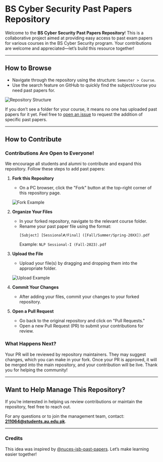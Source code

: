 # BS Cyber Security Past Papers Repository

Welcome to the **BS Cyber Security Past Papers Repository**! This is a collaborative project aimed at providing easy access to past exam papers for various courses in the BS Cyber Security program. Your contributions are welcome and appreciated—let’s build this resource together!

---

## How to Browse
- Navigate through the repository using the structure: `Semester > Course`.
- Use the search feature on GitHub to quickly find the subject/course you need past papers for.

![Repository Structure](https://github.com/user-attachments/assets/b5a105d2-b14b-4697-a939-7f370a58b73c)

If you don’t see a folder for your course, it means no one has uploaded past papers for it yet. Feel free to [open an issue](https://github.com/thegr1ffyn/bscys-past-papers/issues) to request the addition of specific past papers.

---

## How to Contribute
### Contributions Are Open to Everyone!
We encourage all students and alumni to contribute and expand this repository. Follow these steps to add past papers:

1. **Fork this Repository**
   - On a PC browser, click the "Fork" button at the top-right corner of this repository page.
   
   ![Fork Example](https://github.com/user-attachments/assets/bfb026e1-65ab-4551-b21a-b27838acaa8c)

2. **Organize Your Files**
   - In your forked repository, navigate to the relevant course folder.
   - Rename your past paper file using the format:
     ```
     [Subject] [Sessional#/Final] ([Fall/Summer/Spring-20XX]).pdf
     ```
     Example: `NLP Sessional-I (Fall-2023).pdf`

3. **Upload the File**
   - Upload your file(s) by dragging and dropping them into the appropriate folder.
   
   ![Upload Example](https://github.com/user-attachments/assets/ccaac0a3-91f1-416c-81ce-32e5c9dece7c)

4. **Commit Your Changes**
   - After adding your files, commit your changes to your forked repository.

5. **Open a Pull Request**
   - Go back to the original repository and click on "Pull Requests."
   - Open a new Pull Request (PR) to submit your contributions for review.

### What Happens Next?
Your PR will be reviewed by repository maintainers. They may suggest changes, which you can make in your fork. Once your PR is approved, it will be merged into the main repository, and your contribution will be live. Thank you for helping the community!

---

## Want to Help Manage This Repository?
If you’re interested in helping us review contributions or maintain the repository, feel free to reach out. 

For any questions or to join the management team, contact: **211064@students.au.edu.pk**.

---

### Credits
This idea was inspired by [@nuces-isb-past-papers](https://github.com/nuces-isb-past-papers). Let’s make learning easier together!
